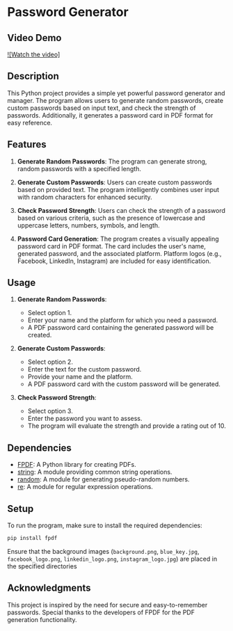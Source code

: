 # Password Generator 

## Video Demo

[![Watch the video]](https://youtu.be/hYyb3MAQH2k)

## Description

This Python project provides a simple yet powerful password generator and manager. The program allows users to generate random passwords, create custom passwords based on input text, and check the strength of passwords. Additionally, it generates a password card in PDF format for easy reference.

## Features

1. **Generate Random Passwords**: The program can generate strong, random passwords with a specified length.

2. **Generate Custom Passwords**: Users can create custom passwords based on provided text. The program intelligently combines user input with random characters for enhanced security.

3. **Check Password Strength**: Users can check the strength of a password based on various criteria, such as the presence of lowercase and uppercase letters, numbers, symbols, and length.

4. **Password Card Generation**: The program creates a visually appealing password card in PDF format. The card includes the user's name, generated password, and the associated platform. Platform logos (e.g., Facebook, LinkedIn, Instagram) are included for easy identification.

## Usage

1. **Generate Random Passwords**:
   - Select option 1.
   - Enter your name and the platform for which you need a password.
   - A PDF password card containing the generated password will be created.

2. **Generate Custom Passwords**:
   - Select option 2.
   - Enter the text for the custom password.
   - Provide your name and the platform.
   - A PDF password card with the custom password will be generated.

3. **Check Password Strength**:
   - Select option 3.
   - Enter the password you want to assess.
   - The program will evaluate the strength and provide a rating out of 10.

## Dependencies

- [FPDF](https://pypi.org/project/fpdf/): A Python library for creating PDFs.
- [string](https://docs.python.org/3/library/string.html): A module providing common string operations.
- [random](https://docs.python.org/3/library/random.html): A module for generating pseudo-random numbers.
- [re](https://docs.python.org/3/library/re.html): A module for regular expression operations.

## Setup

To run the program, make sure to install the required dependencies:

```bash
pip install fpdf
```

Ensure that the background images (`background.png`, `blue_key.jpg`, `facebook_logo.png`, `linkedin_logo.png`, `instagram_logo.jpg`) are placed in the specified directories

## Acknowledgments

This project is inspired by the need for secure and easy-to-remember passwords. Special thanks to the developers of FPDF for the PDF generation functionality.